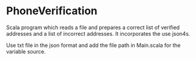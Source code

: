 # PhoneVerification
Scala program which reads a file and prepares a correct list of verified addresses and a list of incorrect addresses. It incorporates the use json4s.

Use txt file in the json format and add the file path in Main.scala for the variable source.
